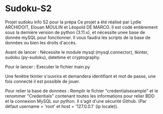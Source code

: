 # Sudoku-S2
Projet sudoku info S2 pour la prépa
Ce projet a été réalisé par Lydie ARCHIDOIT, Elouan MOULIN et Léopold DE MARCO.
Il est codé entièrement sous la dernière version de python (3.11.x), et nécessite unee base de donnée mySQL pour fonctionner.
Il vous faudra les scripts de la base de données ou bien les droits d'accès.


Avant de lancer : Nécessite le module mysql (mysql.connector), tkinter, sudoku (py-sudoku), datetime et cryptography.

Pour le lancer : Executer le fichier main.py

Une fenêtre tkinter s'ouvrira et demandera identifiant et mot de passe, une fois connecté il est possible de jouer.

Pour relier la base de données : Remplir le fichier "credentialsexample" et le renommer "Credentials" contenant toutes les
informations pour relier BDD et la connexion MySQL sur python. Il s'agit d'une sécurité Github.
(Par défaut username = 'root' et host = '127.0.0.1' (ip locale)).